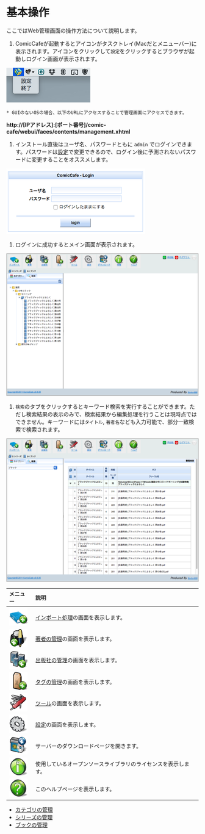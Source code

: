 # 基本操作
ここではWeb管理画面の操作方法について説明します。

1. ComicCafeが起動するとアイコンがタスクトレイ(Macだとメニューバー)に表示されます。アイコンをクリックして`設定`をクリックするとブラウザが起動しログイン画面が表示されます。  
<img src='https://raw.githubusercontent.com/burton999dev/ComicCafeHelp/master/images/ja/server/Menubar.png'/>

    * GUIのないOSの場合、以下のURLにアクセスすることで管理画面にアクセスできます。  
**http://[IPアドレス]:[ポート番号]/comic-cafe/webui/faces/contents/management.xhtml**

1. インストール直後はユーザ名、パスワードともに `admin` でログインできます。パスワードは[設定](BasicOperations/Server/BasicOperations/Settings.mkd)で変更できるので、ログイン後に予測されないパスワードに変更することをオススメします。  
<img src='https://raw.githubusercontent.com/burton999dev/ComicCafeHelp/master/images/ja/server/Login.png'/>

1. ログインに成功するとメイン画面が表示されます。  
<img src='https://raw.githubusercontent.com/burton999dev/ComicCafeHelp/master/images/ja/server/Main.png' width='800px'/>

1. `検索`のタブをクリックするとキーワード検索を実行することができます。ただし検索結果の表示のみで、検索結果から編集処理を行うことは現時点ではできません。キーワードには`タイトル`, `著者名`なども入力可能で、部分一致検索で検索されます。
<img src='https://raw.githubusercontent.com/burton999dev/ComicCafeHelp/master/images/ja/server/SearchBook.png' width='800px'/>


|メニュー|説明|
|:-----------|:------------|
![](https://raw.githubusercontent.com/burton999dev/ComicCafeHelp/master/images/server/menu/book_add.png)|[インポート処理](BasicOperations/Server/BasicOperations/Import.mkd)の画面を表示します。
![](https://raw.githubusercontent.com/burton999dev/ComicCafeHelp/master/images/server/menu/author_add.png)|[著者の管理](BasicOperations/ManagementAuthor.mkd)の画面を表示します。
![](https://raw.githubusercontent.com/burton999dev/ComicCafeHelp/master/images/server/menu/publisher_add.png)|[出版社の管理](BasicOperations/ManagementPublisher.mkd)の画面を表示します。
![](https://raw.githubusercontent.com/burton999dev/ComicCafeHelp/master/images/server/menu/tag_add.png)|[タグの管理](BasicOperations/ManagementTag.mkd)の画面を表示します。
![](https://raw.githubusercontent.com/burton999dev/ComicCafeHelp/master/images/server/menu/tools.png)|[ツール](BasicOperations/Server/BasicOperations/Tools.mkd)の画面を表示します。
![](https://raw.githubusercontent.com/burton999dev/ComicCafeHelp/master/images/server/menu/preferences.png)|[設定](BasicOperations/Server/BasicOperations/Settings.mkd)の画面を表示します。
![](https://raw.githubusercontent.com/burton999dev/ComicCafeHelp/master/images/server/menu/download_server.png)|サーバーのダウンロードページを開きます。
![](https://raw.githubusercontent.com/burton999dev/ComicCafeHelp/master/images/server/menu/info.png)|使用しているオープンソースライブラリのライセンスを表示します。
![](https://raw.githubusercontent.com/burton999dev/ComicCafeHelp/master/images/server/menu/help.png)|このヘルプページを表示します。

- [カテゴリの管理](BasicOperations/ManagementCategory.mkd)
- [シリーズの管理](BasicOperations/ManagementSeries.mkd)
- [ブックの管理](BasicOperations/ManagementBook.mkd)
